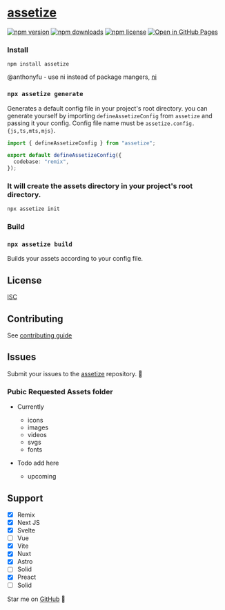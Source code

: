 # [assetize](https://npmjs.com/package/assetize)

[![npm version](https://img.shields.io/npm/v/assetize.svg)](https://www.npmjs.com/package/assetize)
[![npm downloads](https://img.shields.io/npm/dm/assetize.svg)](https://www.npmjs.com/package/assetize)
[![npm license](https://img.shields.io/npm/l/assetize.svg)](https://www.npmjs.com/package/assetize)
[![Open in GitHub Pages](https://img.shields.io/static/v1?label=GitHub&message=assetize&color=blue&style=flat-square)](https://assetize.netlify.app)

<!-- [![GitHub release](https://img.shields.io/github/release/assetize/assetize.svg)](https://github.com/assetize/assetize/releases) -->

### Install

```
npm install assetize
```

@anthonyfu - use ni instead of package mangers, [ni](https://github.com/antfu/ni)

### `npx assetize generate`

Generates a default config file in your project's root directory. you can generate yourself by importing `defineAssetizeConfig` from `assetize` and passing it your config. Config file name must be `assetize.config.{js,ts,mts,mjs}`.

```ts
import { defineAssetizeConfig } from "assetize";

export default defineAssetizeConfig({
  codebase: "remix",
});
```

### It will create the assets directory in your project's root directory.

```bash
npx assetize init
```

### Build

### `npx assetize build`

Builds your assets according to your config file.

## License

[ISC](https://github.com/broisnischal/assetize/blob/master/LICENSE)

## Contributing

See [contributing guide](https://github.com/broisnischal/assetize/blob/master/CONTRIBUTING.md)

## Issues

Submit your issues to the [assetize](https://github.com/broisnischal/assetize/issues) repository. 🤖

<!-- // AssetsImage
// AssetsIcons
// AssetsAudios
// AssetsVideos
// AssetsStyles
// AssetsFonts -->

### Pubic Requested Assets folder

- Currently

  - icons
  - images
  - videos
  - svgs
  - fonts

- Todo add here
  - upcoming

## Support

- [x] Remix
- [x] Next JS
- [x] Svelte
- [ ] Vue
- [x] Vite
- [x] Nuxt
- [x] Astro
- [ ] Solid
- [x] Preact
- [ ] Solid

Star me on [GitHub](https://github.com/broisnischal/assetize) 🌟
